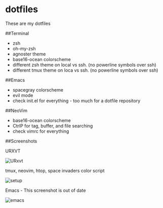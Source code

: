 # dotfiles

These are my dotfiles

##Terminal
+ zsh
+ oh-my-zsh
+ agnoster theme
+ base16-ocean colorscheme
+ different zsh theme on local vs ssh. (no powerline symbols over ssh)
+ different tmux theme on loca vs ssh. (no powerline symbols over ssh)

##Emacs
+ spacegray colorscheme
+ evil mode
+ check init.el for everything - too much for a dotfile repository

##NeoVim
+ base16-ocean colorscheme
+ CtrlP for tag, buffer, and file searching
+ check vimrc for everything 

##Screenshots

URXVT

![URxvt](https://bot.gyazo.com/2ea36202cae500ec455260bac39964cf.png)

tmux, neovim, htop, space invaders color script

![setup](https://i.gyazo.com/b0b357566c2dd228261cbfa38cc512b2.png)

Emacs - This screenshot is out of date

![emacs](https://i.gyazo.com/06430f547f1fa14b5f8c70cb04261f7d.png)
